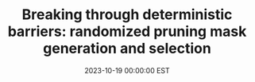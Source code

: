 ---
title:          "Breaking through deterministic barriers: randomized pruning mask generation and selection"
date:           2023-10-19 00:00:00 EST
selected:       true
pub:            "EMNLP Findings"
pub_date:       "2023"
# abstract: >-
#   Cover image is a photo by Thomas Renaud on Unsplash. The abstract of the publication is meant to be a TLDR (very brief summary with 1~2 sentences) of your paper.
cover:          /assets/images/research/random_pruning.jpg
authors:
- Jianwei Li
- Weizhi Gao
- Qi Lei
- Dongkuan Xu
links:
  Paper: https://aclanthology.org/2023.findings-emnlp.763/
  Code: https://github.com/mexiQQ/Pruning-with-randomness
---